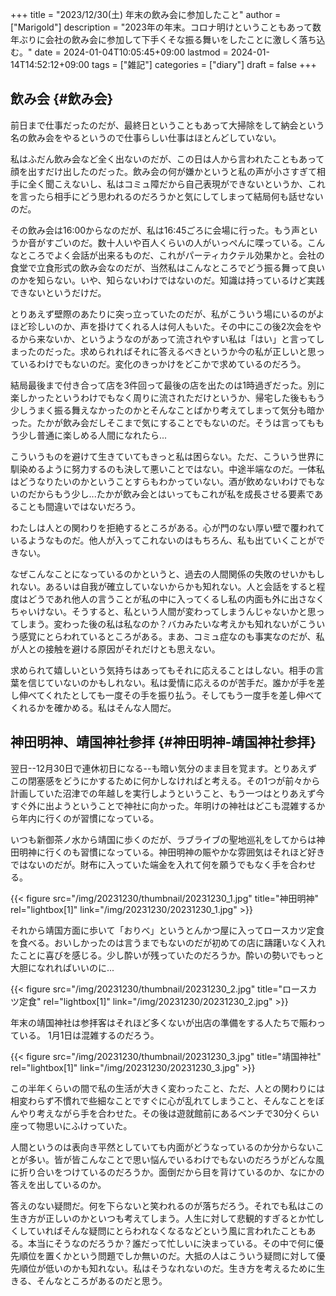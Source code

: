 +++
title = "2023/12/30(土) 年末の飲み会に参加したこと"
author = ["Marigold"]
description = "2023年の年末。コロナ明けということもあって数年ぶりに会社の飲み会に参加して下手くそな振る舞いをしたことに激しく落ち込む。"
date = 2024-01-04T10:05:45+09:00
lastmod = 2024-01-14T14:52:12+09:00
tags = ["雑記"]
categories = ["diary"]
draft = false
+++

## 飲み会 {#飲み会}

前日まで仕事だったのだが、最終日ということもあって大掃除をして納会という名の飲み会をやるというので仕事らしい仕事はほとんどしていない。

私はふだん飲み会など全く出ないのだが、この日は人から言われたこともあって顔を出すだけ出したのだった。飲み会の何が嫌かというと私の声が小さすぎて相手に全く聞こえないし、私はコミュ障だから自己表現ができないというか、これを言ったら相手にどう思われるのだろうかと気にしてしまって結局何も話せないのだ。

その飲み会は16:00からなのだが、私は16:45ごろに会場に行った。もう声というか音がすごいのだ。数十人いや百人くらいの人がいっぺんに喋っている。こんなところでよく会話が出来るものだ、これがパーティカクテル効果かと。会社の食堂で立食形式の飲み会なのだが、当然私はこんなところでどう振る舞って良いのかを知らない。いや、知らないわけではないのだ。知識は持っているけど実践できないというだけだ。

とりあえず壁際のあたりに突っ立っていたのだが、私がこういう場にいるのがよほど珍しいのか、声を掛けてくれる人は何人もいた。その中にこの後2次会をやるから来ないか、というようなのがあって流されやすい私は「はい」と言ってしまったのだった。求められればそれに答えるべきというか今の私が正しいと思っているわけでもないのだ。変化のきっかけをどこかで求めているのだろう。

結局最後まで付き合って店を3件回って最後の店を出たのは1時過ぎだった。別に楽しかったというわけでもなく周りに流されただけというか、帰宅した後ももう少しうまく振る舞えなかったのかとそんなことばかり考えてしまって気分も暗かった。たかが飲み会だしそこまで気にすることでもないのだ。そうは言ってももう少し普通に楽しめる人間になれたら...

こういうものを避けて生きていてもきっと私は困らない。ただ、こういう世界に馴染めるように努力するのも決して悪いことではない。中途半端なのだ。一体私はどうなりたいのかということすらもわかっていない。酒が飲めないわけでもないのだからもう少し...たかが飲み会とはいってもこれが私を成長させる要素であることも間違いではないだろう。

わたしは人との関わりを拒絶するところがある。心が門のない厚い壁で覆われているようなものだ。他人が入ってこれないのはもちろん、私も出ていくことができない。

なぜこんなことになっているのかというと、過去の人間関係の失敗のせいかもしれない。あるいは自我が確立していないからかも知れない。人と会話をすると程度はどうであれ他人の言うことが私の中に入ってくるし私の内面も外に出さなくちゃいけない。そうすると、私という人間が変わってしまうんじゃないかと思ってしまう。変わった後の私は私なのか？バカみたいな考えかも知れないがこういう感覚にとらわれているところがある。まあ、コミュ症なのも事実なのだが、私が人との接触を避ける原因がそれだけとも思えない。

求められて嬉しいという気持ちはあってもそれに応えることはしない。相手の言葉を信じていないのかもしれない。私は愛情に応えるのが苦手だ。誰かが手を差し伸べてくれたとしても一度その手を振り払う。そしてもう一度手を差し伸べてくれるかを確かめる。私はそんな人間だ。


## 神田明神、靖国神社参拝 {#神田明神-靖国神社参拝}

翌日--12月30日で連休初日になる--も暗い気分のまま目を覚ます。とりあえずこの閉塞感をどうにかするために何かしなければと考える。その1つが前々から計画していた沼津での年越しを実行しようということ、もう一つはとりあえず今すぐ外に出ようということで神社に向かった。年明けの神社はどこも混雑するから年内に行くのが習慣になっている。

いつも新御茶ノ水から靖国に歩くのだが、ラブライブの聖地巡礼をしてからは神田明神に行くのも習慣になっている。神田明神の賑やかな雰囲気はそれほど好きではないのだが。財布に入っていた端金を入れて何を願うでもなく手を合わせる。

{{< figure src="/img/20231230/thumbnail/20231230_1.jpg" title="神田明神" rel="lightbox[1]" link="/img/20231230/20231230_1.jpg" >}}

それから靖国方面に歩いて「おりべ」というとんかつ屋に入ってロースカツ定食を食べる。おいしかったのは言うまでもないのだが初めての店に躊躇いなく入れたことに喜びを感じる。少し酔いが残っていたのだろうか。酔いの勢いでもっと大胆になれればいいのに...

{{< figure src="/img/20231230/thumbnail/20231230_2.jpg" title="ロースカツ定食" rel="lightbox[1]" link="/img/20231230/20231230_2.jpg" >}}

年末の靖国神社は参拝客はそれほど多くないが出店の準備をする人たちで賑わっている。
1月1日は混雑するのだろう。

{{< figure src="/img/20231230/thumbnail/20231230_3.jpg" title="靖国神社" rel="lightbox[1]" link="/img/20231230/20231230_3.jpg" >}}

この半年くらいの間で私の生活が大きく変わったこと、ただ、人との関わりには相変わらず不慣れで些細なことですぐに心が乱れてしまうこと、そんなことをぼんやり考えながら手を合わせた。その後は遊就館前にあるベンチで30分くらい座って物思いにふけっていた。

人間というのは表向き平然としていても内面がどうなっているのか分からないことが多い。皆が皆こんなことで思い悩んでいるわけでもないのだろうがどんな風に折り合いをつけているのだろうか。面倒だから目を背けているのか、なにかの答えを出しているのか。

答えのない疑問だ。何を下らないと笑われるのが落ちだろう。それでも私はこの生き方が正しいのかといつも考えてしまう。人生に対して悲観的すぎるとか忙しくしていればそんな疑問にとらわれなくなるなどという風に言われたこともある。本当にそうなのだろうか？誰だって忙しいに決まっている。その中で何に優先順位を置くかという問題でしか無いのだ。大抵の人はこういう疑問に対して優先順位が低いのかも知れない。私はそうなれないのだ。生き方を考えるために生きる、そんなところがあるのだと思う。
